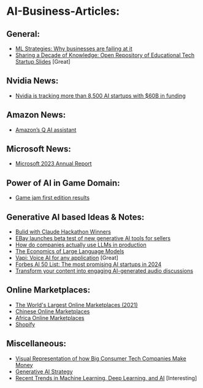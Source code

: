 # AI-Business-Articles:

## General:
- [ML Strategies: Why businesses are failing at it](https://www.analyticsinsight.net/machine-learning-strategies-why-businesses-are-failing-at-it/)  
- [Sharing a Decade of Knowledge: Open Repository of Educational Tech Startup Slides](https://github.com/mahdinasseri/Open-Presentations) [Great]  

## Nvidia News:
- [Nvidia is tracking more than 8,500 AI startups with $60B in funding](https://venturebeat.com/2021/08/02/nvidia-is-tracking-more-than-8500-ai-startups-with-60b-in-funding/)    

## Amazon News:
- [Amazon’s Q AI assistant](https://www.theverge.com/2023/11/28/23980203/aws-amazon-query-generative-ai)  

## Microsoft News:
- [Microsoft 2023 Annual Report](https://www.microsoft.com/investor/reports/ar23/index.html)  

## Power of AI in Game Domain:
- [Game jam first edition results](https://huggingface.co/blog/game-jam-first-edition-results)  

## Generative AI based Ideas & Notes:
- [Bulid with Claude Hackathon Winners](https://www.linkedin.com/feed/update/urn:li:activity:7091902016825798656/)
- [EBay launches beta test of new generative AI tools for sellers](https://www.retailbrew.com/stories/2023/06/16/ebay-beta-generative-ai)
- [How do companies actually use LLMs in production](https://www.linkedin.com/posts/elenasamuylova_how-do-companies-actually-use-llms-in-production-activity-7137435035002949632-5hK5?utm_source=share&utm_medium=member_desktop)
- [The Economics of Large Language Models](https://sunyan.substack.com/p/the-economics-of-large-language-models)
- [Vapi: Voice AI for any application](https://vapi.ai/) [Great]
- [Forbes AI 50 List: The most promising AI startups in 2024](https://weaviate.io/blog/forbes-ai-50-2024)
- [Transform your content into engaging AI-generated audio discussions](https://illuminate.google.com/home?pli=1)  

## Online Marketplaces:
- [The World's Largest Online Marketplaces (2021)](https://www.statista.com/chart/24405/top-5-online-market-places-by-gmv/)  
- [Chinese Online Marketplaces](https://github.com/ahkarami/AI-Business-Articles/blob/main/chinese_online_marketplaces.md)
- [Africa Online Marketplaces](https://github.com/ahkarami/AI-Business-Articles/blob/main/Africa_Online_MarketPlaces.md)  
- [Shopify](https://github.com/ahkarami/AI-Business-Articles/blob/main/Shopify_Part1.md)  

## Miscellaneous:
- [Visual Representation of how Big Consumer Tech Companies Make Money](https://www.linkedin.com/posts/rammohans_consumertech-businessrevenue-techcompanies-activity-7010443331809767425-VT6k/?utm_source=share&utm_medium=member_android)  
- [Generative AI Strategy](https://huyenchip.com/2023/06/07/generative-ai-strategy.html)
- [Recent Trends in Machine Learning, Deep Learning, and AI](https://www.linkedin.com/posts/sebastianraschka_what-are-the-recent-trends-in-machine-learning-activity-7173329104547536896-x0-5?utm_source=share&utm_medium=member_desktop) [Interesting]  
